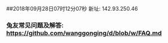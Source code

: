 ##2018年09月28日07时12分07秒 新址: 142.93.250.46
### 兔友常见问题及解答: https://github.com/wanggonging/d/blob/w/FAQ.md
